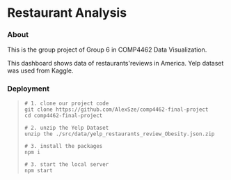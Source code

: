 # Restaurant Analysis

### About
This is the group project of Group 6 in COMP4462 Data Visualization. 

This dashboard shows data of restaurants'reviews in America. Yelp dataset was used from Kaggle.

### Deployment
  > ```
  > # 1. clone our project code
  > git clone https://github.com/AlexSze/comp4462-final-project
  > cd comp4462-final-project
  > 
  > # 2. unzip the Yelp Dataset
  > unzip the ./src/data/yelp_restaurants_review_Obesity.json.zip
  > 
  > # 3. install the packages
  > npm i
  >
  > # 3. start the local server
  > npm start

  

  
